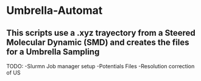 # Umbrella-Automat

## This scripts use a .xyz  trayectory from a Steered Molecular Dynamic (SMD) and creates the files for a Umbrella Sampling

TODO: 
-Slurmn Job manager setup 
-Potentials Files
-Resolution correction of US 

